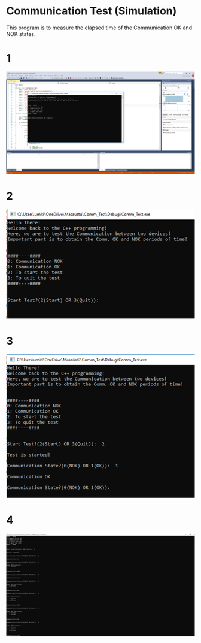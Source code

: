 # Communication Test (Simulation)

This program is to measure the elapsed time of the Communication OK and NOK states. 

# 1 
![](https://github.com/okanokumus/Programming/blob/master/C%2B%2B/Communication%20Test/IMG2.PNG)

# 2
![](https://github.com/okanokumus/Programming/blob/master/C%2B%2B/Communication%20Test/IMG3.PNG)

# 3
![](https://github.com/okanokumus/Programming/blob/master/C%2B%2B/Communication%20Test/IMG4.PNG)

# 4
![](https://github.com/okanokumus/Programming/blob/master/C%2B%2B/Communication%20Test/IMG1.PNG)
